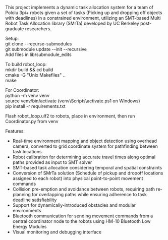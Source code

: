 This project implements a dynamic task allocation system for a team of Pololu 3pi+ robots given a set of tasks (Picking up and dropping off objects with deadlines) in a constrained environment, utilizing an SMT-based Multi Robot Task Allocation library (SMrTa) developed by UC Berkeley post-graduate researchers. 

Setup:        
git clone --recurse-submodules    
git submodule update --init --recursive    
Add files in lib/submodule_edits    

To build robot_loop:        
mkdir build && cd build    
cmake -G "Unix Makefiles" ..    
make    

For Coordinator:        
python -m venv venv    
source venv/bin/activate   (venv\Scripts\activate.ps1 on Windows)    
pip install -r requirements.txt    

Flash robot_loop.ulf2 to robots, place in environment, then run Coordinator.py from venv    


Features:
- Real-time environment mapping and object detection using overhead camera, converted to grid coordinate system for pathfinding between task locations
- Robot calibration for determining accurate travel times along optimal paths provided as input to SMT solver
- SMT-based task allocation considering temporal and spatial constraints
- Conversion of SMrTa solution (Schedule of pickup and dropoff locations assigned to each robot) into physical point-to-point movement commands
- Collision pre-emption and avoidance between robots, requiring path re-planning for overlapping paths while ensuring adherence to task deadline satisfiability
- Support for dynamically-introduced obstacles and modular environments
- Bluetooth communication for sending movement commands from a central coordinator node to the robots using HM-10 Bluetooth Low Energy Modules
- Visual monitoring and debugging interface
